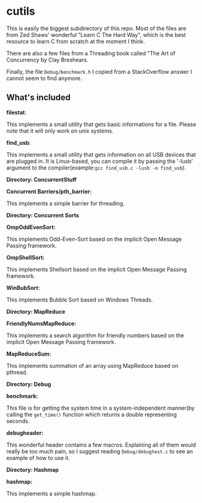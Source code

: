 cutils
======

This is easily the biggest subdirectory of this repo. Most
of the files are from Zed Shaws' wonderful "Learn C The Hard Way",
which is the best resource to learn C from scratch at the moment I think.

There are also a few files from a Threading book called "The Art of Concurrency
by Clay Breshears.

Finally, the file `Debug/benchmark.h` I copied from a StackOverflow answer
I cannot seem to find anymore.

What's included
---------------

**filestat**:

This implements a small utility that gets basic informations for a file.
Please note that it will only work on unix systems.

**find_usb**:

This implements a small utility that gets information on all USB devices that
are plugged in. It is Linux-based, you can compile it by passing the '-lusb' 
argument to the compiler(example:`gcc find_usb.c -lusb -o find_usb`).

**Directory: ConcurrentStuff**

**Concurrent Barriers/pth_barrier:**

This implements a simple barrier for threading.

**Directory: Concurrent Sorts**

**OmpOddEvenSort:**

This implements Odd-Even-Sort based on the implicit Open Message Passing
framework.

**OmpShellSort:**

This implements Shellsort based on the implicit Open Message Passing framework.

**WinBubSort:**

This implements Bubble Sort based on Windows Threads.

**Directory: MapReduce**

**FriendlyNumsMapReduce:**

This implements a search algorithm for friendly numbers based on the implicit
Open Message Passing framework.

**MapReduceSum:**

This implements summation of an array using MapReduce based on pthread.

**Directory: Debug**

**benchmark:**

This file is for getting the system time in a system-independent manner(by
calling the `get_time()` function which returns a double representing seconds.

**debugheader:**

This wonderful header contains a few macros. Explaining all of them would really
be too much pain, so I suggest reading `Debug/debugtest.c` to see an example of how
to use it.

**Directory: Hashmap**

**hashmap:**

This implements a simple hashmap.

